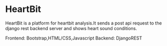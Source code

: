 # HeartBit


HeartBit is a platform for heartbit analysis.It sends a post api request to the  django rest backend server and shows heart sound conditions.

Frontend: Bootstrap,HTML/CSS,Javascript
Backend: DjangoREST

